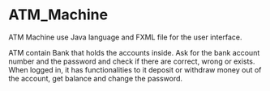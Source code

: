 # ATM_Machine
ATM Machine use Java language and FXML file for the user interface.

ATM contain Bank that holds the accounts inside. Ask for the bank account number and the password and check if 
there are correct, wrong or exists. When logged in, it has functionalities to it deposit or withdraw money 
out of the account, get balance and change the password.

